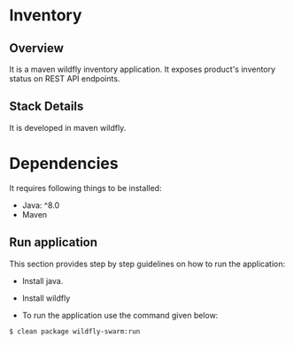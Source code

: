# Inventory

## Overview
It is a maven wildfly inventory application. It exposes product's inventory status on REST API endpoints.

## Stack Details
It is developed in maven wildfly.

# Dependencies
It requires following things to be installed:

* Java: ^8.0
* Maven

## Run application
This section provides step by step guidelines on how to run the application:

* Install java.

* Install wildfly

* To run the application use the command given below:

```bash
$ clean package wildfly-swarm:run
```